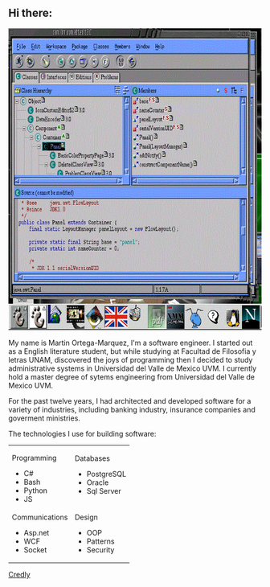 ## Hi there:

<p>
<img src="images/vage.png" width="686" height="600" alt="">
</p>

My name is Martin Ortega-Marquez, I'm a software engineer.
I started out as a English literature student, but while studying at Facultad de Filosofia y letras UNAM, discovered the joys of programming then I decided
to study administrative systems in Universidad del Valle de Mexico UVM.
I currently hold a master degree of sytems engineering from Universidad del Valle de Mexico UVM.

For the past twelve years, I had architected and developed software for a variety of industries, including banking industry, insurance companies and goverment ministries.

The technologies I use for building software:
<table>
<tr>
<td>
<p>
	Programming
<ul>
<li>C#</li>
<li>Bash</li>
<li>Python</li>
<li>JS</li>
</ul>
</p>
</td>
<td>
Databases
<ul>
<li>PostgreSQL</li>
<li>Oracle</li>
<li>Sql Server</li>
</ul>
</td>
</tr>
<tr>
<td>
Communications
<ul>
<li>Asp.net</li>
<li>WCF</li>
<li>Socket</li>
</ul>
</td>
<td>
Design
<ul>
<li>OOP</li>
<li>Patterns</li>
<li>Security</li>
</ul>
</td>
</tr>
</table>

<a href="https://www.credly.com/users/martin-ortega-marquez">Credly</a>
<!--
**lynxestudio/lynxestudio** is a ✨ _special_ ✨ repository because its `README.md` (this file) appears on your GitHub profile.

Here are some ideas to get you started:
-->

